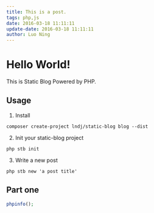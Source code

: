 ```yaml
---
title: This is a post.
tags: php,js
date: 2016-03-18 11:11:11
update-date: 2016-03-18 11:11:11
author: Luo Ning
---
```

# Hello World!

This is Static Blog Powered by PHP.

## Usage

1. Install

```shell
composer create-project lndj/static-blog blog --dist
```

2. Init your static-blog project

```shell
php stb init
```
3. Write a new post

```shell 
php stb new 'a post title'
```

## Part one
```php
phpinfo();
```